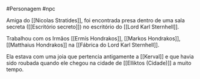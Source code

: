 #Personagem #npc 

Amiga do [[Nicolas Stratides]], foi encontrada presa dentro de uma sala secreta ([[Escritório secreto]]) no escritório do [[Lord Karl Sternhell]].

Trabalhou com os Irmãos [[Ermís Hondrakos]], [[Markos Hondrakos]], [[Matthaius Hondrakos]] na [[Fábrica do Lord Karl Sternhell]].

Ela estava com uma joia que pertencia antigamente a [[Kerval]] e que havia sido roubada quando ele chegou na cidade de [[Elliktos (Cidade)]] a muito tempo.
